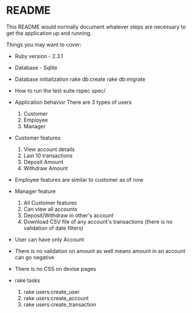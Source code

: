 # README

This README would normally document whatever steps are necessary to get the
application up and running.

Things you may want to cover:

* Ruby version - 2.3.1

* Database  - Sqlite

* Database initialization
	rake db:create
	rake db:migrate

* How to run the test suite
	rspec spec/


* Application behavior
	There are 3 types of users
	1. Customer
	2. Employee
	3. Manager

* Customer features
	1. View account details
	2. Last 10 transactions
	3. Deposit Amount
	4. Withdraw Amount

* Employee features are similar to customer as of now

* Manager feature
	1. All Customer features
	2. Can view all accounts
	3. Deposit/Withdraw in other's account
	4. Download CSV file of any account's transactions (there is no validation of date filters)

* User can have only Account
* There is no validation on amount as well means amount in an account can go negative
* There is no CSS on devise pages

* rake tasks
	1. rake users:create_user
	2. rake users:create_account
	3. rake users:create_transaction
